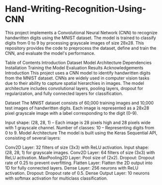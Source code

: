 # Hand-Writing-Recognition-Using-CNN

This project implements a Convolutional Neural Network (CNN) to recognize handwritten digits using the MNIST dataset. The model is trained to classify digits from 0 to 9 by processing grayscale images of size 28x28. This repository provides the code to preprocess the dataset, define and train the CNN, and evaluate the model's performance.

Table of Contents
Introduction
Dataset
Model Architecture
Dependencies
Installation
Training the Model
Evaluation
Results
Acknowledgements
Introduction
This project uses a CNN model to identify handwritten digits from the MNIST dataset. CNNs are widely used in computer vision tasks due to their ability to capture spatial hierarchies in images. The model architecture includes convolutional layers, pooling layers, dropout for regularization, and fully connected layers for classification.

Dataset
The MNIST dataset consists of 60,000 training images and 10,000 test images of handwritten digits. Each image is represented as a 28x28 pixel grayscale image with a label corresponding to the digit (0–9).

Input shape: (28, 28, 1) – Each image is 28 pixels high and 28 pixels wide with 1 grayscale channel.
Number of classes: 10 – Representing digits from 0 to 9.
Model Architecture
The model is built using the Keras Sequential API, consisting of several layers:

Conv2D Layer:
32 filters of size (3x3) with ReLU activation.
Input shape: (28, 28, 1) for grayscale images.
Conv2D Layer:
64 filters of size (3x3) with ReLU activation.
MaxPooling2D Layer:
Pool size of (2x2).
Dropout:
Dropout rate of 0.25 to prevent overfitting.
Flatten Layer:
Flatten the 2D output into 1D for fully connected layers.
Dense Layer:
256 neurons with ReLU activation.
Dropout:
Dropout rate of 0.5.
Dense Output Layer:
10 neurons with softmax activation for multiclass classification.
